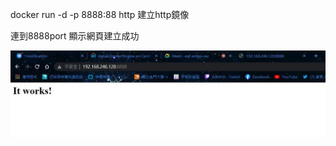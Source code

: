 docker run -d -p 8888:88 http 建立http鏡像

連到8888port 顯示網頁建立成功

![GITHUB](https://github.com/loliconkea/Docker/blob/main/image/2021-09-28.jpg)
